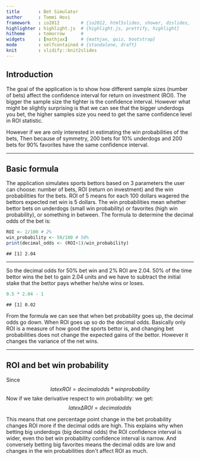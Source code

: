 ```yaml
---
title       : Bet Simulator
author      : Tommi Hovi
framework   : io2012        # {io2012, html5slides, shower, dzslides, ...}
highlighter : highlight.js  # {highlight.js, prettify, highlight}
hitheme     : tomorrow      # 
widgets     : [mathjax]     # {mathjax, quiz, bootstrap}
mode        : selfcontained # {standalone, draft}
knit        : slidify::knit2slides
---
```


## Introduction

The goal of the application is to show how different sample sizes (number of bets) affect the confidence interval for return on investment (ROI). The bigger the sample size the tighter is the confidence interval. However what might be slightly surprising is that we can see that the bigger underdogs you bet, the higher samples size you need to get the same confidence level in ROI statistic. 

However if we are only interested in estimating the win probabilities of the bets, Then because of symmetry, 200 bets for 10% underdogs and 200 bets for 90% favorites have the same confidence interval. 

---

## Basic formula

The application simulates sports bettors based on 3 parameters the user can choose: number of bets, ROI (return on investment) and the win probabilities for the bets. ROI of 5 means for each 100 dollars wagered the bettors expected net win is 5 dollars. The win probabilities mean whether bettor bets on underdogs (small win probability) or favorites (high win probability), or something in between. The formula to determine the decimal odds of the bet is:



```r
ROI <- 2/100 # 2%
win_probability <- 50/100 # 50%
print(decimal_odds <- (ROI+1)/win_probability)
```

```
## [1] 2.04
```

---

So the decimal odds for 50% bet win and 2% ROI are 2.04. 50% of the time bettor wins the bet to gain 2.04 units and we have to subtract the initial stake that the bettor pays whether he/she wins or loses.


```r
0.5 * 2.04 - 1 
```

```
## [1] 0.02
```

From the formula we can see that when bet probability goes up, the decimal odds go down. When ROI goes up so do the decimal odds. Basically only ROI is a measure of how good the sports bettor is, and changing bet probabilities does not change the expected gains of the bettor. However it changes the variance of the net wins.

---

## ROI and bet win probability

Since $$latex ROI = decimal odds * win probability$$ Now if we take derivative respect to win probability:
we get:
$$latex
\Delta ROI = decimal odds
$$

This means that one percentage point change in the bet probability changes ROI more if the decimal odds are high. This explains why when betting big underdogs (big decimal odds) the ROI confidence interval is wider, even tho bet win probability confidence interval is narrow. And conversely betting big favorites means the decimal odds are low and changes in the win probabilities don't affect ROI as much.
